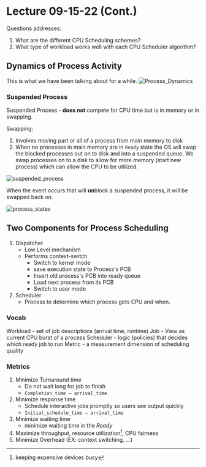 # Lecture 09-15-22 (Cont.)
Questions addresses: 
1. What are the different CPU Scheduling schemes?
2. What type of workload works well with each CPU Scheduler algorithm?

## Dynamics of Process Activity
This is what we have been talking about for a while. 
![Process_Dynamics](/img/Process_Dynamics.png)

### Suspended Process
Suspended Process - **does not** compete for CPU time but is in memory or in swapping. 

Swapping:
1. Involves moving part or all of a process from main memory to disk
2. When no processes in main memory are in `Ready` state the OS will swap the blocked processes out on to disk and into a suspended queue. We swap processes on to a disk to allow for more memory (start new process) which can allow the CPU to be utilized.
 
![suspended_process](/img/suspended_process.png)

When the event occurs that will **un**block a suspended process, it will be swapped back on. 

![process_states](/img/process_states.png)

## Two Components for Process Scheduling
1. Dispatcher
	+ Low Level mechanism
	+ Performs context-switch
		+ Switch to kernel mode
		+ save execution state to Process's PCB
		+ Insert old process's PCB into ready queue
		+ Load next process from its PCB
		+ Switch to user mode
2. Scheduler
	+ Process to determine which process gets CPU and when.

### Vocab
Workload - set of job descriptions (arrival time, runtime)
Job - View as current CPU burst of a process 
Scheduler - logic (policies) that decides which ready job to run
Metric - a measurement dimension of scheduling quality


### Metrics
1. Minimize Turnaround time
	+ Do not wait long for job to finish
	+ `Completion_time – arrival_time`
2. Minimize response time
	+ Schedule interactive jobs promptly so users see output quickly
	+ `Initial_schedule_time – arrival_time`
3. Minimize waiting time
	+ minimize waiting time in the *Ready*
4. Maximize throughput, resource utilization[^1], CPU fairness
5. Minimize Overhead (EX: context switching, ...)

[^1]: keeping expensive devices busy